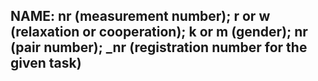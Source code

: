 ## NAME: nr (measurement number); r or w (relaxation or cooperation); k or m (gender); nr (pair number); _nr (registration number for the given task)
